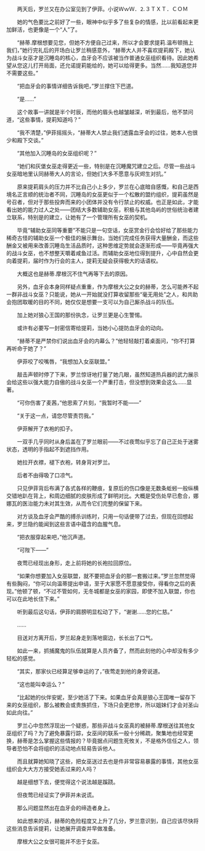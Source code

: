 　　两天后，罗兰又在办公室见到了伊菲。小说ＷｗＷ．⒉３ＴＸＴ．ＣＯＭ

　　她的气色要比之前好了一些，眼神中似乎多了些复杂的情感，比以前看起来更加鲜活，也更像是一个“人”了。

　　“赫蒂.摩根想要见您，但她不方便自己过来，所以才会要求提莉.温布顿捎上我们，”她行完礼后的开场白让罗兰稍感意外，“赫蒂大人并不喜欢提莉殿下，她认为战斗女巫才是沉睡岛的核心，血牙会不应该被当作普通女巫组织看待。因此她希望从您这儿打开局面，还允诺提莉能给的，她可以给得更多。当然……我知道您并不需要这些。”

　　“把血牙会的事情详细告诉我吧，”罗兰撑住下巴道。

　　“是……”

　　这个故事一讲就是半个时辰，而他的眉头也越皱越深，听到最后，他不禁问道，“这些事情，提莉知道吗？”

　　“我不清楚，”伊菲摇摇头，“赫蒂大人禁止我们透露血牙会的过往，她本人也很少和殿下交谈。”

　　“其他加入沉睡岛的女巫组织呢？”

　　“她们和灰堡女巫走得更近一些，特别是在沉睡魔咒建立之后。尽管一些战斗女巫暗地里认同赫蒂大人的言论，但她们大多不愿意与灰烬生对抗。”

　　原来提莉肩头的压力并不比自己小上多少，罗兰在心底暗自感慨，和自己是西境名正言顺的统治者不同，沉睡岛的女巫更似于一个松散的盟约组织，提莉虽然是号召者，但对于那些投奔而来的小团体并没有令行禁止的权威。也正是如此，才能看出她的能力过人之处——团结大多数辅助女巫，积极与其他岛屿的世俗统治者建立联系，特别是的建立，让她有了一个管理所有女巫的契机。

　　毕竟“辅助女巫同等重要”不能只是一句空话，女巫赏金行会恰好给了那些能力稀奇古怪的辅助女巫一个极佳的展示舞台。当她们完成任务获得大量酬金，而这些酬金又被用来改善沉睡岛生活品质时，这种思维定势就会逐渐形成——毕竟再强大的战斗女巫，也不想整天嚼着咸鱼过活。而辅助女巫地位得到提升，心中自然会更向着提莉，届时作为行会的主人，提莉无疑会获得极大的话语权。

　　大概这也是赫蒂.摩根沉不住气再等下去的原因。

　　另外，血牙会本身同样疑点重重，作为摩根大公之女的赫蒂，怎么可能养不起一群非战斗女巫？只能说，她从一开始就没打算收留那些“毫无用处”之人，和共助会抱团取暖的目的不同，她仅仅是想要一支可以为自己厮杀战斗的队伍。

　　加上她对狼心王国的那份执念，让罗兰更是心生警惕。

　　或许有必要写一封密信寄给提莉，当她小心提防血牙会的动向。

　　“赫蒂不是严禁你们说出血牙会的内幕么？”他轻轻敲打着桌面问，“你不打算再听命于她了？”

　　伊菲咬了咬嘴唇，“我想加入女巫联盟。”

　　敲击声顿时停了下来，罗兰惊讶地打量了她几眼，虽然知道热兵器的武力展示会给这些以强大能力自傲的战斗女巫一个严重打击，但没想到效果会这么……显著。

　　“可你伤害了麦茜，”他思索了片刻，“我暂时不能——”

　　“关于这一点，请您尽管责罚我。”

　　伊菲解开了衣袍的扣子。

　　一双手几乎同时从身后盖在了罗兰眼前——不过夜莺似乎忘了自己正处于迷雾状态，透明的手指起不到遮挡作用。

　　她拉开衣襟，褪下衣袍，转身背对罗兰。

　　后者不由得吸了口凉气。

　　只见伊菲背后布满了各式各样的鞭痕，复原后的伤口像是无数条蚯蚓一般纵横交错地趴在背上，和周边细腻的皮肤形成了鲜明对比。大概是受伤处早已愈合，娜娜瓦的医治能力未对其生效，从而令它们完整的保留下来。

　　对方谈及血牙会严酷的搏杀训练时，只用一句话便带了过去，但现在回想起来，罗兰隐约能闻到这些言语中蕴含的血腥气息。

　　“把衣服穿起来吧，”他沉声道。

　　“可陛下——”

　　夜莺已经现出身形，走上前将她的长袍拉回原位。

　　“如果你想要加入女巫联盟，就不要把血牙会的那一套搬过来。”罗兰忽然觉得有些胸闷，“你可以向温蒂提出申请，至于大家愿不愿意接受你，得看你之后的表现。”他顿了顿，“不过不管如何，无冬城都是女巫的家园，即使不加入联盟，你也可以在此地长住下来。”

　　听到最后这句话，伊菲的肩膀明显松动了下，“谢谢……您的仁慈。”

　　……

　　目送对方离开后，罗兰起身走到落地窗边，长长出了口气。

　　如此一来，抓捕魔鬼的队伍就算是人员齐备了，然而此刻他的心中却没有多少轻松的感觉。

　　“其实，那家伙已经算足够幸运的了，”夜莺走到他的身旁说道。

　　“这也能叫幸运么？”

　　“比起她的伙伴安妮，至少她活了下来。如果血牙会真是狼心王国唯一留存下来的女巫组织，那么被教会或贵族抓住，下场只会更悲惨，所以姐妹们才会对圣山如此向往。”

　　罗兰心中忽然浮现出一个疑惑，那些非战斗女巫真的被赫蒂.摩根送往其他女巫组织了吗？为了避免暴露行踪，女巫间的联系一般十分稀疏，聚集地也经常更换，赫蒂是怎么掌握这些情报的？毕竟据点问题生死攸关，不是格外信任之人，领导者恐怕不会将组织的活动地点轻易告诉他人。

　　而且就算她知晓了这些，把女巫送过去也是件非常容易暴露的事情，其他女巫组织会大大方方接受她丢过来的人吗？

　　越是细想下去，便觉得这个说法越是蹊跷。

　　但夜莺已经证实了伊菲并未说谎。

　　那么问题显然出在血牙会的缔造者身上。

　　如此想来的话，赫蒂的危险程度又上升了几分，罗兰意识到，自己应该尽快将这些消息告诉提莉，让她展开调查并早做准备。

　　摩根大公之女很可能并不忠于女巫。
